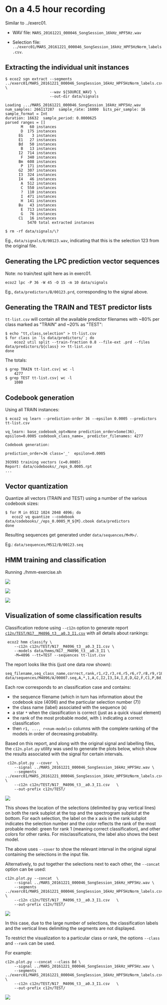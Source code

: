 # On a 4.5 hour recording

Similar to ../exerc01.

- WAV file: `MARS_20161221_000046_SongSession_16kHz_HPF5Hz.wav`

- Selection file: `../exerc01/MARS_20161221_000046_SongSession_16kHz_HPF5HzNorm_labels.csv`.


## Extracting the individual unit instances

```
$ ecoz2 sgn extract --segments ../exerc01/MARS_20161221_000046_SongSession_16kHz_HPF5HzNorm_labels.csv \
                    --wav ${SOURCE_WAV} \
                    --out-dir data/signals

Loading .../MARS_20161221_000046_SongSession_16kHz_HPF5Hz.wav
num_samples: 266117287  sample_rate: 16000  bits_per_sample: 16  sample_format = Int
duration: 16632  sample_period: 0.0000625
parsed ranges = []
       M   60 instances
       D  175 instances
      EG    3 instances
      E1   27 instances
      Bd   50 instances
       B   13 instances
      I2  714 instances
       F  340 instances
      Bm  608 instances
       P  171 instances
      G2  307 instances
      I3  324 instances
      I4   46 instances
       A  512 instances
       C  550 instances
       ?  110 instances
       I  471 instances
       H  141 instances
      Bu   43 instances
       E  713 instances
       G   76 instances
      C1   16 instances
          5470 total extracted instances
```

```
$ rm -rf data/signals/\?
```

Eg., `data/signals/B/00123.wav`, indicating that this is the selection
123 from the original file.

## Generating the LPC prediction vector sequences

Note: no train/test split here as in exerc01.

```
ecoz2 lpc -P 36 -W 45 -O 15 -m 10 data/signals
```

Eg., `data/predictors/B/00123.prd`, corresponding to the signal above.


## Generating the TRAIN and TEST predictor lists

`tt-list.csv` will contain all the available predictor filenames with
~80% per class marked as "TRAIN" and ~20% as "TEST":

```
$ echo "tt,class,selection" > tt-list.csv
$ for class in `ls data/predictors/`; do
    ecoz2 util split --train-fraction 0.8 --file-ext .prd --files data/predictors/${class} >> tt-list.csv
done
```

The totals:
```
$ grep TRAIN tt-list.csv| wc -l
    4277
$ grep TEST tt-list.csv| wc -l
    1080
```

## Codebook generation

Using all TRAIN instances:

```
$ ecoz2 vq learn --prediction-order 36 --epsilon 0.0005 --predictors tt-list.csv

vq_learn: base_codebook_opt=None prediction_order=Some(36), epsilon=0.0005 codebook_class_name=_ predictor_filenames: 4277

Codebook generation:

prediction_order=36 class='_'  epsilon=0.0005

393993 training vectors (ε=0.0005)
Report: data/codebooks/_/eps_0.0005.rpt
...
```

## Vector quantization

Quantize all vectors (TRAIN and TEST) using a number of the various
codebook sizes:

```
$ for M in 0512 1024 2048 4096; do 
   ecoz2 vq quantize --codebook data/codebooks/_/eps_0.0005_M_${M}.cbook data/predictors
done
```

Resulting sequences get generated under `data/sequences/M<M>/`.

Eg.: `data/sequences/M512/B/00123.seq`


## HMM training and classification

Running ./hmm-exercise.sh

![](summary.png)

![](summary1.png)

![](summary2.png)


## Visualization of some classification results

Classification redone using `--c12n` option to generate report
[`c12n/TEST/N17__M4096_t3__a0.3_I1.csv`](c12n/TEST/N17__M4096_t3__a0.3_I1.csv)
with all details about rankings:

     ecoz2 hmm classify \
        --c12n c12n/TEST/N17__M4096_t3__a0.3_I1.csv \
        --models data/hmms/N17__M4096_t3__a0.3_I1 \
        -M=4096 --tt=TEST --sequences tt-list.csv

The report looks like this (just one data row shown):

```csv
seq_filename,seq_class_name,correct,rank,r1,r2,r3,r4,r5,r6,r7,r8,r9,r10,r11,r12,r13,r14,r15,r16,r17,r18,r19,r20
data/sequences/M4096/A/00007.seq,A,*,1,A,C,I2,I3,I4,I,E,D,G2,F,C1,P,Bd,Bm,H,Bu,G,E1,B,M
```

Each row corresponds to an classification case and contains:

- the sequence filename (which in turn has information about the codebook
  size (4096) and the particular selection number (7))
- the class name (label) associated with the sequence (`A`)
- a star `*` when the classification is correct (just as a quick visual element)
- the rank of the most probable model, with `1` indicating a correct classification
- then `r1, ..., r<num-models>` columns with the complete ranking of the models
  in order of decreasing probability.

Based on this report, and along with the original signal and labelling files,
the `c12n.plot.py` utility was used to generate the plots below, which show
the results associated with the signal for certain intervals.

     c12n.plot.py --cover  \
        --signal ../MARS_20161221_000046_SongSession_16kHz_HPF5Hz.wav \
        --segments ../exerc01/MARS_20161221_000046_SongSession_16kHz_HPF5HzNorm_labels.csv \
        --c12n c12n/TEST/N17__M4096_t3__a0.3_I1.csv   \
        --out-prefix c12n/TEST/

![](c12n/TEST/c12n_cover.png)

This shows the location of the selections (delimited by gray vertical lines)
on both the rank subplot at the top and the spectrogram subplot at the bottom.
For each selection, the label on the x axis in the rank subplot indicates
the selection number and the color reflects the rank of the most probable model:
green for rank 1 (meaning correct classification), and other colors for other ranks.
For misclassifications, the label also shows the best model.

The above uses `--cover` to show the relevant interval in the original
signal containing the selections in the input file.

Alternatively, to put together the selections next to each other, the
`--concat` option can be used:

    c12n.plot.py --concat  \
        --signal ../MARS_20161221_000046_SongSession_16kHz_HPF5Hz.wav \
        --segments ../exerc01/MARS_20161221_000046_SongSession_16kHz_HPF5HzNorm_labels.csv \
        --c12n c12n/TEST/N17__M4096_t3__a0.3_I1.csv   \
        --out-prefix c12n/TEST/

![](c12n/TEST/c12n_concat.png)

In this case, due to the large number of selections, the classification
labels and the vertical lines delimiting the segments are not displayed.

To restrict the visualization to a particular class or rank, the options
`--class` and `--rank` can be used.

For example:

    c12n.plot.py --concat --class Bd \
        --signal ../MARS_20161221_000046_SongSession_16kHz_HPF5Hz.wav \
        --segments ../exerc01/MARS_20161221_000046_SongSession_16kHz_HPF5HzNorm_labels.csv \
        --c12n c12n/TEST/N17__M4096_t3__a0.3_I1.csv   \
        --out-prefix c12n/TEST/

![](c12n/TEST/c12n_concat_Bd.png)
